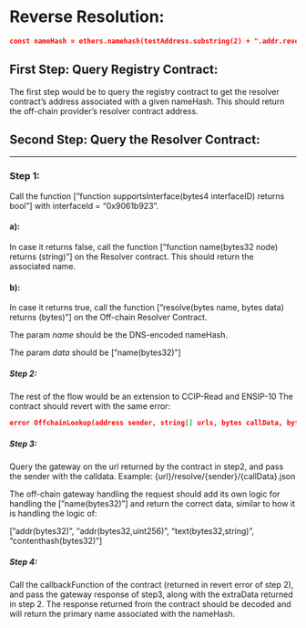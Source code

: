 # Reverse Resolution:

```json
const nameHash = ethers.namehash(testAddress.substring(2) + ".addr.reverse");
```

## First Step:  Query Registry Contract:

The first step would be to query the registry contract to get the resolver contract’s address associated with a given nameHash. This should return the off-chain provider’s resolver contract address.

## Second Step: Query the Resolver Contract:
****

### Step 1:

Call the function [”function supportsInterface(bytes4 interfaceID) returns bool”] with interfaceId = “0x9061b923”.

#### a):

In case it returns false, call the function [”function name(bytes32 node) returns (string)”] on the Resolver contract. This should return the associated name.

#### b):

In case it returns true,
call the function [”resolve(bytes name, bytes data) returns (bytes)”] on the Off-chain Resolver Contract.

The param *name* should be the DNS-encoded nameHash.

The param *data* should be  [”name(bytes32)”]

##### Step 2:

The rest of the flow would be an extension to CCIP-Read and ENSIP-10
The contract should revert with the same error:

```json
error OffchainLookup(address sender, string[] urls, bytes callData, bytes4 callbackFunction, bytes extraData);
```

##### Step 3:
Query the gateway on the url returned by the contract in step2, and pass the sender with the calldata. Example:
{url}/resolve/{sender}/{callData}.json

The off-chain gateway handling the request should add its own logic for handling the [”name(bytes32)”] and return the correct data, similar to how it is handling the logic of:

[”addr(bytes32)”, 
“addr(bytes32,uint256)”, 
“text(bytes32,string)”, 
“contenthash(bytes32)”]

##### Step 4:

Call the callbackFunction of the contract (returned in revert error of step 2), and pass the gateway response of step3, along with the extraData returned in step 2.
The response returned from the contract should be decoded and will return the primary name associated with the nameHash.
